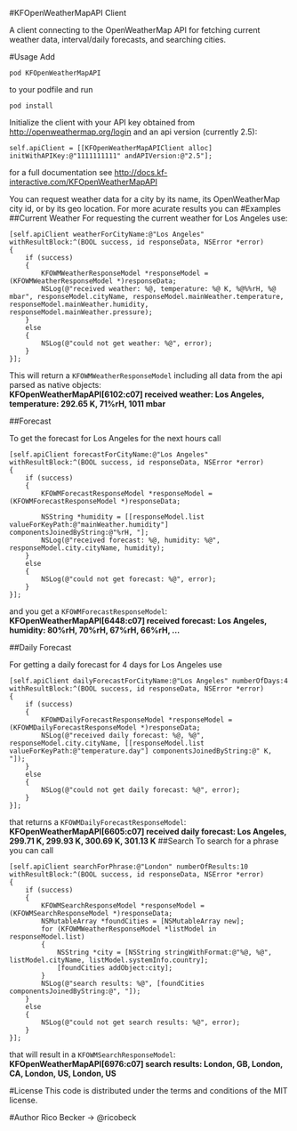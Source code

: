 #KFOpenWeatherMapAPI Client

A client connecting to the OpenWeatherMap API for fetching current weather data, interval/daily forecasts, and searching cities.

#Usage
Add
```
pod KFOpenWeatherMapAPI
```
to your podfile and run
```
pod install
```

Initialize the client with your API key obtained from http://openweathermap.org/login and an api version (currently 2.5):

```obj-c
self.apiClient = [[KFOpenWeatherMapAPIClient alloc] initWithAPIKey:@"1111111111" andAPIVersion:@"2.5"];
```
for a full documentation see http://docs.kf-interactive.com/KFOpenWeatherMapAPI

You can request weather data for a city by its name, its OpenWeatherMap city id, or by its geo location. For more acurate results you can 
#Examples
##Current Weather
For requesting the current weather for Los Angeles use:
```obj-c
[self.apiClient weatherForCityName:@"Los Angeles" withResultBlock:^(BOOL success, id responseData, NSError *error)
{
    if (success)
    {
        KFOWMWeatherResponseModel *responseModel = (KFOWMWeatherResponseModel *)responseData;
        NSLog(@"received weather: %@, temperature: %@ K, %@%%rH, %@ mbar", responseModel.cityName, responseModel.mainWeather.temperature, responseModel.mainWeather.humidity, responseModel.mainWeather.pressure);
    }
    else
    {
        NSLog(@"could not get weather: %@", error);
    }
}];
```
This will return a `KFOWMWeatherResponseModel` including all data from the api parsed as native objects:  
**KFOpenWeatherMapAPI[6102:c07] received weather: Los Angeles, temperature: 292.65 K, 71%rH, 1011 mbar**

##Forecast

To get the forecast for Los Angeles for the next hours call
```obj-c
[self.apiClient forecastForCityName:@"Los Angeles" withResultBlock:^(BOOL success, id responseData, NSError *error)
{
    if (success)
    {
        KFOWMForecastResponseModel *responseModel = (KFOWMForecastResponseModel *)responseData;
        
        NSString *humidity = [[responseModel.list valueForKeyPath:@"mainWeather.humidity"] componentsJoinedByString:@"%rH, "];
        NSLog(@"received forecast: %@, humidity: %@", responseModel.city.cityName, humidity);
    }
    else
    {
        NSLog(@"could not get forecast: %@", error);
    }
}];
```
and you get a `KFOWMForecastResponseModel`:  
**KFOpenWeatherMapAPI[6448:c07] received forecast: Los Angeles, humidity: 80%rH, 70%rH, 67%rH, 66%rH, …**

##Daily Forecast

For getting a daily forecast for 4 days for Los Angeles use
```obj-c
[self.apiClient dailyForecastForCityName:@"Los Angeles" numberOfDays:4 withResultBlock:^(BOOL success, id responseData, NSError *error)
{
    if (success)
    {
        KFOWMDailyForecastResponseModel *responseModel = (KFOWMDailyForecastResponseModel *)responseData;
        NSLog(@"received daily forecast: %@, %@", responseModel.city.cityName, [[responseModel.list valueForKeyPath:@"temperature.day"] componentsJoinedByString:@" K, "]);
    }
    else
    {
        NSLog(@"could not get daily forecast: %@", error);
    }
}];
```
that returns a `KFOWMDailyForecastResponseModel`:  
**KFOpenWeatherMapAPI[6605:c07] received daily forecast: Los Angeles, 299.71 K, 299.93 K, 300.69 K, 301.13 K**
##Search
To search for a phrase you can call
```obj-c
[self.apiClient searchForPhrase:@"London" numberOfResults:10 withResultBlock:^(BOOL success, id responseData, NSError *error)
{
    if (success)
    {
        KFOWMSearchResponseModel *responseModel = (KFOWMSearchResponseModel *)responseData;
        NSMutableArray *foundCities = [NSMutableArray new];
        for (KFOWMWeatherResponseModel *listModel in responseModel.list)
        {
            NSString *city = [NSString stringWithFormat:@"%@, %@", listModel.cityName, listModel.systemInfo.country];
            [foundCities addObject:city];
        }
        NSLog(@"search results: %@", [foundCities componentsJoinedByString:@", "]);
    }
    else
    {
        NSLog(@"could not get search results: %@", error);
    }
}];
```
that will result in a `KFOWMSearchResponseModel`:  
**KFOpenWeatherMapAPI[6976:c07] search results: London, GB, London, CA, London, US, London, US**

#License
This code is distributed under the terms and conditions of the MIT license.

#Author
Rico Becker -> @ricobeck